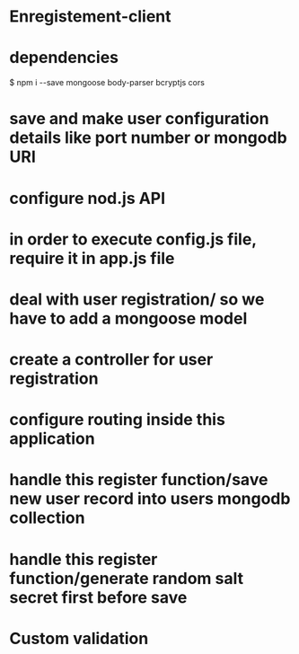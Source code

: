 # Enregistement-client

# dependencies
$ npm i --save mongoose body-parser bcryptjs cors

# save and make user configuration details like port number or mongodb URI

# configure nod.js API 

# in order to execute config.js file, require it in app.js file

# deal with user registration/ so we have to add a mongoose model

# create a controller for user registration

# configure routing inside this application 

# handle this register function/save new user record into users mongodb collection

# handle this register function/generate random salt secret first before save

# Custom validation